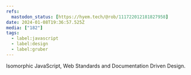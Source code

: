```yaml
---
refs:
  mastodon_status: [https://hyem.tech/@rob/111722012181827958]
date: 2024-01-08T19:36:57.525Z
media: ["182"]
tags:
  - label:javascript
  - label:design
  - label:gruber
---
```


Isomorphic JavaScript, Web Standards and Documentation Driven Design.
